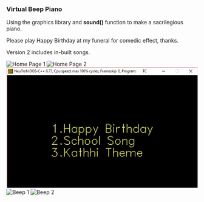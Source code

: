 ### Virtual Beep Piano

Using the graphics library and **sound()** function to make a sacrilegious piano. 

Please play Happy Birthday at my funeral for comedic effect, thanks. 

Version 2 includes in-built songs. 


![Home Page 1](demo/Home1.jpg)
![Home Page 2](demo/Home2.jpg)
![Menu](demo/Menu.jpg)
![Beep 1](demo/beep1.jpg)
![Beep 2](demo/beep2.jpg)

